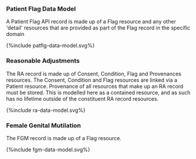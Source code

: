 ### Patient Flag Data Model

A Patient Flag API record is made up of a Flag resource and any other 'detail' resources that are provided as part of the Flag record in the specific domain 

<div style="text-align: left;">
  {%include patflg-data-model.svg%}
</div>

### Reasonable Adjustments

The RA record is made up of Consent, Condition, Flag and Provenances resources.  The Consent, Condition and Flag resources are linked via a Patient resource.  Provenance of all resources that make up an RA record must be stored.  This is modelled here as a contained resource, and as such has no lifetime outside of the constituent RA record resources.

<div style="text-align: left;">
  {%include ra-data-model.svg%}
</div>

### Female Genital Mutilation

The FGM record is made up of a Flag resource.

<div style="text-align: left;">
  {%include fgm-data-model.svg%}
</div
